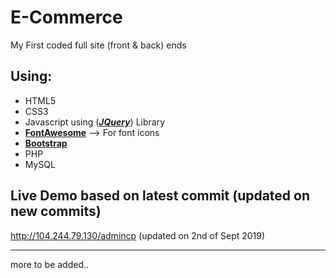 # E-Commerce
My First coded full site (front & back) ends

## Using:
- HTML5
- CSS3
- Javascript using (***[JQuery](https://jquery.com/)***) Library
- [**FontAwesome**](https://fontawesome.com/)   --> For font icons
- [**Bootstrap**](https://fontawesome.com/)
- PHP
- MySQL

## Live Demo based on latest commit (updated on new commits)
http://104.244.79.130/admincp (updated on 2nd of Sept 2019)

---
more to be added..
